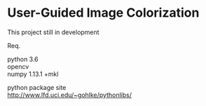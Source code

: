# User-Guided Image Colorization
This project still in development

Req.

python 3.6 </br>
opencv </br>
numpy 1.13.1 +mkl

python package site </br>
http://www.lfd.uci.edu/~gohlke/pythonlibs/

